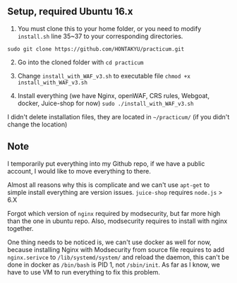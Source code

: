 ## Setup, required Ubuntu 16.x

1. You must clone this to your home folder, or you need to modify `install.sh` line 35~37 to your corresponding directories.

`sudo git clone https://github.com/HONTAKYU/practicum.git`

2. Go into the cloned folder with `cd practicum`

3. Change `install_with_WAF_v3.sh` to executable file `chmod +x install_with_WAF_v3.sh`

4. Install everything (we have Nginx, openWAF, CRS rules, Webgoat, docker, Juice-shop for now) `sudo ./install_with_WAF_v3.sh`

I didn't delete installation files, they are located in `~/practicum/` (if you didn't change the location)

## Note

I temporarily put everything into my Github repo, if we have a public account, I would like to move everything to there.

Almost all reasons why this is complicate and we can't use `apt-get` to simple install everything are version issues.
`juice-shop` requires `node.js` > 6.X

Forgot which version of `nginx` required by modsecurity, but far more high than the one in ubuntu repo. Also, modsecurity requires to install with nginx together.

One thing needs to be noticed is, we can't use docker as well for now, because installing Nginx with Modsecurity from source file requires to add `nginx.serivce` to `/lib/systemd/system/` and reload the daemon, this can't be done in docker as `/bin/bash` is PID 1, not `/sbin/init`. As far as I know, we have to use VM to run everything to fix this problem.

